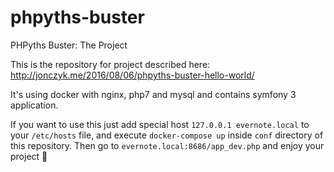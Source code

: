 # phpyths-buster
PHPyths Buster: The Project

This is the repository for project described here: http://jonczyk.me/2016/08/06/phpyths-buster-hello-world/

It's using docker with nginx, php7 and mysql and contains symfony 3 application.

If you want to use this just add special host `127.0.0.1 evernote.local` to your `/etc/hosts` file, and execute `docker-compose up` inside `conf` directory of this repository.
Then go to `evernote.local:8686/app_dev.php` and enjoy your project :rocket:
